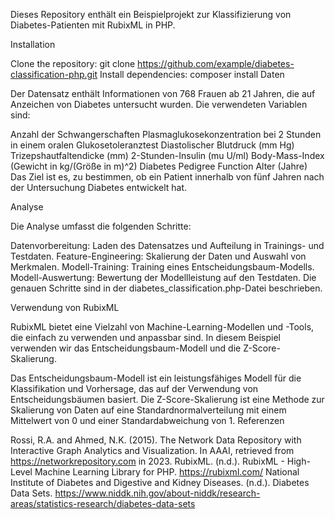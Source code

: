 Dieses Repository enthält ein Beispielprojekt zur Klassifizierung von Diabetes-Patienten mit RubixML in PHP.

Installation

Clone the repository: git clone https://github.com/example/diabetes-classification-php.git
Install dependencies: composer install
Daten

Der Datensatz enthält Informationen von 768 Frauen ab 21 Jahren, die auf Anzeichen von Diabetes untersucht wurden. Die verwendeten Variablen sind:

Anzahl der Schwangerschaften
Plasmaglukosekonzentration bei 2 Stunden in einem oralen Glukosetoleranztest
Diastolischer Blutdruck (mm Hg)
Trizepshautfaltendicke (mm)
2-Stunden-Insulin (mu U/ml)
Body-Mass-Index (Gewicht in kg/(Größe in m)^2)
Diabetes Pedigree Function
Alter (Jahre)
Das Ziel ist es, zu bestimmen, ob ein Patient innerhalb von fünf Jahren nach der Untersuchung Diabetes entwickelt hat.

Analyse

Die Analyse umfasst die folgenden Schritte:

Datenvorbereitung: Laden des Datensatzes und Aufteilung in Trainings- und Testdaten.
Feature-Engineering: Skalierung der Daten und Auswahl von Merkmalen.
Modell-Training: Training eines Entscheidungsbaum-Modells.
Modell-Auswertung: Bewertung der Modellleistung auf den Testdaten.
Die genauen Schritte sind in der diabetes_classification.php-Datei beschrieben.

Verwendung von RubixML

RubixML bietet eine Vielzahl von Machine-Learning-Modellen und -Tools, die einfach zu verwenden und anpassbar sind. In diesem Beispiel verwenden wir das Entscheidungsbaum-Modell und die Z-Score-Skalierung.

Das Entscheidungsbaum-Modell ist ein leistungsfähiges Modell für die Klassifikation und Vorhersage, das auf der Verwendung von Entscheidungsbäumen basiert.
Die Z-Score-Skalierung ist eine Methode zur Skalierung von Daten auf eine Standardnormalverteilung mit einem Mittelwert von 0 und einer Standardabweichung von 1.
Referenzen

Rossi, R.A. and Ahmed, N.K. (2015). The Network Data Repository with Interactive Graph Analytics and Visualization. In AAAI, retrieved from https://networkrepository.com in 2023.
RubixML. (n.d.). RubixML - High-Level Machine Learning Library for PHP. https://rubixml.com/
National Institute of Diabetes and Digestive and Kidney Diseases. (n.d.). Diabetes Data Sets. https://www.niddk.nih.gov/about-niddk/research-areas/statistics-research/diabetes-data-sets
